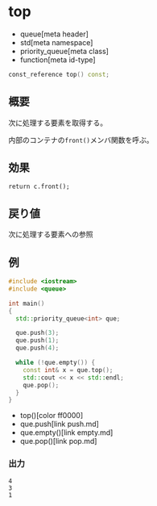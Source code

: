 # top
* queue[meta header]
* std[meta namespace]
* priority_queue[meta class]
* function[meta id-type]

```cpp
const_reference top() const;
```

## 概要
次に処理する要素を取得する。

内部のコンテナの`front()`メンバ関数を呼ぶ。


## 効果
`return c.front();`


## 戻り値
次に処理する要素への参照


## 例
```cpp example
#include <iostream>
#include <queue>

int main()
{
  std::priority_queue<int> que;

  que.push(3);
  que.push(1);
  que.push(4);

  while (!que.empty()) {
    const int& x = que.top();
    std::cout << x << std::endl;
    que.pop();
  }
}
```
* top()[color ff0000]
* que.push[link push.md]
* que.empty()[link empty.md]
* que.pop()[link pop.md]

### 出力
```
4
3
1
```


